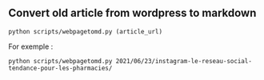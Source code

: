 ## Convert old article from wordpress to markdown

    python scripts/webpagetomd.py (article_url)

For exemple :

    python scripts/webpagetomd.py 2021/06/23/instagram-le-reseau-social-tendance-pour-les-pharmacies/
